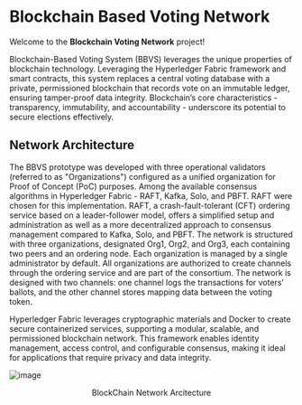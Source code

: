 # Blockchain Based Voting Network

Welcome to the **Blockchain Voting Network** project!

Blockchain-Based Voting System (BBVS) leverages the unique properties of blockchain technology. Leveraging the Hyperledger Fabric framework and smart contracts, this system replaces a central voting database with a private, permissioned blockchain that records vote on an immutable ledger, ensuring tamper-proof data integrity. Blockchain’s core characteristics - transparency, immutability, and accountability - underscore its potential to secure elections effectively.

## Network Architecture

The BBVS prototype was developed with three operational validators (referred to as "Organizations") configured as a unified organization for Proof of Concept (PoC) purposes. Among the available consensus algorithms in Hyperledger Fabric - RAFT, Kafka, Solo, and PBFT. RAFT were chosen for this implementation. RAFT, a crash-fault-tolerant (CFT) ordering service based on a leader-follower model, offers a simplified setup and administration as well as a more decentralized approach to consensus management compared to Kafka, Solo, and PBFT. The network is structured with three organizations, designated Org1, Org2, and Org3, each containing two peers and an ordering node. Each organization is managed by a single administrator by default. All organizations are authorized to create channels through the ordering service and are part of the consortium. The network is designed with two channels: one channel logs the transactions for voters’ ballots, and the other channel stores mapping data between the voting token.

Hyperledger Fabric leverages cryptographic materials and Docker to create secure containerized services, supporting a modular, scalable, and permissioned blockchain network. This framework enables identity management, access control, and configurable consensus, making it ideal for applications that require privacy and data integrity.

![image](https://github.com/user-attachments/assets/0efbc52b-18db-41a4-b480-eb86f78fe7b2)
<p align="center">
    BlockChain Network Arcitecture
</p>

<!--
## To Get Started

1. **Clone the Repository**  
   To start, clone this repository to your local machine using the following command:  
   ```bash
   git clone https://github.com/satyam-thakur/Blockchain_Voting_Network.git

2. Run the composite bash Script ./deployblockchain.sh
   ```bash
   cd Blockchain_Voting_Network
   ./deployblockchain.sh



